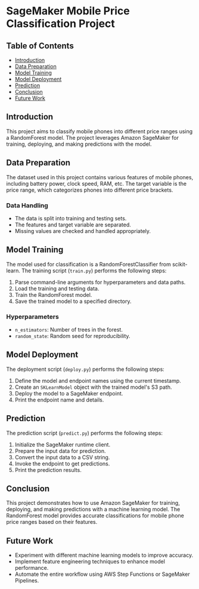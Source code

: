 
# SageMaker Mobile Price Classification Project

## Table of Contents
- [Introduction](#introduction)
- [Data Preparation](#data-preparation)
- [Model Training](#model-training)
- [Model Deployment](#model-deployment)
- [Prediction](#prediction)
- [Conclusion](#conclusion)
- [Future Work](#future-work)

## Introduction

This project aims to classify mobile phones into different price ranges using a RandomForest model. The project leverages Amazon SageMaker for training, deploying, and making predictions with the model.

## Data Preparation

The dataset used in this project contains various features of mobile phones, including battery power, clock speed, RAM, etc. The target variable is the price range, which categorizes phones into different price brackets.

### Data Handling

- The data is split into training and testing sets.
- The features and target variable are separated.
- Missing values are checked and handled appropriately.

## Model Training

The model used for classification is a RandomForestClassifier from scikit-learn. The training script (`train.py`) performs the following steps:

1. Parse command-line arguments for hyperparameters and data paths.
2. Load the training and testing data.
3. Train the RandomForest model.
4. Save the trained model to a specified directory.

### Hyperparameters

- `n_estimators`: Number of trees in the forest.
- `random_state`: Random seed for reproducibility.

## Model Deployment

The deployment script (`deploy.py`) performs the following steps:

1. Define the model and endpoint names using the current timestamp.
2. Create an `SKLearnModel` object with the trained model's S3 path.
3. Deploy the model to a SageMaker endpoint.
4. Print the endpoint name and details.

## Prediction

The prediction script (`predict.py`) performs the following steps:

1. Initialize the SageMaker runtime client.
2. Prepare the input data for prediction.
3. Convert the input data to a CSV string.
4. Invoke the endpoint to get predictions.
5. Print the prediction results.

## Conclusion

This project demonstrates how to use Amazon SageMaker for training, deploying, and making predictions with a machine learning model. The RandomForest model provides accurate classifications for mobile phone price ranges based on their features.

## Future Work

- Experiment with different machine learning models to improve accuracy.
- Implement feature engineering techniques to enhance model performance.
- Automate the entire workflow using AWS Step Functions or SageMaker Pipelines.
